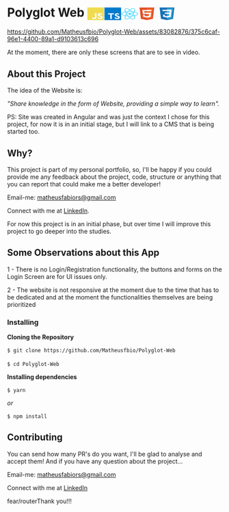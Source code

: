 # Polyglot Web <img align="center" alt="Matheus-Js" height="30" width="40" src="https://raw.githubusercontent.com/devicons/devicon/master/icons/javascript/javascript-plain.svg"><img align="center" alt="Matheus-Js" height="30" width="40" src="https://raw.githubusercontent.com/devicons/devicon/master/icons/typescript/typescript-plain.svg"><img align="center" alt="Matheus-React" height="30" width="40" src="https://raw.githubusercontent.com/devicons/devicon/master/icons/react/react-original.svg"><img align="center" alt="Matheus-HTML" height="30" width="40" src="https://raw.githubusercontent.com/devicons/devicon/master/icons/html5/html5-original.svg">  <img align="center" alt="Matheus-CSS" height="30" width="40" src="https://raw.githubusercontent.com/devicons/devicon/master/icons/css3/css3-original.svg">
  
  https://github.com/Matheusfbio/Polyglot-Web/assets/83082876/375c6caf-96e1-4400-89a1-d9103613c696

At the moment, there are only these screens that are to see in video.

## About this Project

The idea of the Website is:

_"Share knowledge in the form of Website, providing a simple way to learn"._

PS: Site was created in Angular and was just the context I chose for this project, for now it is in an initial stage, but I will link to a CMS that is being started too.

## Why?

This project is part of my personal portfolio, so, I'll be happy if you could provide me any feedback about the project, code, structure or anything that you can report that could make me a better developer!

Email-me: matheusfabiors@gmail.com

Connect with me at [LinkedIn](https://www.linkedin.com/in/matheus-fabio/).

For now this project is in an initial phase, but over time I will improve this project to go deeper into the studies.

## Some Observations about this App

1 - There is no Login/Registration functionality, the buttons and forms on the Login Screen are for UI issues only.

2 - The website is not responsive at the moment due to the time that has to be dedicated and at the moment the functionalities themselves are being prioritized

### Installing

**Cloning the Repository**

```
$ git clone https://github.com/Matheusfbio/Polyglot-Web

$ cd Polyglot-Web
```

**Installing dependencies**

```
$ yarn
```

_or_

```
$ npm install
```
## Contributing

You can send how many PR's do you want, I'll be glad to analyse and accept them! And if you have any question about the project...

Email-me: matheusfabiors@gmail.com

Connect with me at [LinkedIn](https://www.linkedin.com/in/matheus-fabio/)

 fear/routerThank you!!!

